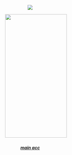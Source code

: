 <div id="header" align="center">
  
![](https://komarev.com/ghpvc/?username=readyplayer2&color=2D8D04&label=player2.exe)


<div id="header" align="center">

ㅤㅤㅤ<img src=https://files.catbox.moe/f2mnu7.webp width="200" height="400">

<div id="header" align="center">

  
##### [main acc](https://github.com/superbadmario)
